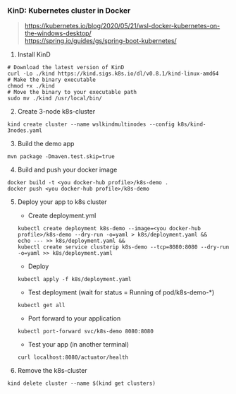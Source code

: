 ### KinD: Kubernetes cluster in Docker

> https://kubernetes.io/blog/2020/05/21/wsl-docker-kubernetes-on-the-windows-desktop/ <br>
> https://spring.io/guides/gs/spring-boot-kubernetes/

1. Install KinD

```shell script
# Download the latest version of KinD
curl -Lo ./kind https://kind.sigs.k8s.io/dl/v0.8.1/kind-linux-amd64
# Make the binary executable
chmod +x ./kind
# Move the binary to your executable path
sudo mv ./kind /usr/local/bin/
```

2. Create 3-node k8s-cluster

```shell script
kind create cluster --name wslkindmultinodes --config k8s/kind-3nodes.yaml
```

3. Build the demo app

```shell script
mvn package -Dmaven.test.skip=true
```

4. Build and push your docker image

```shell script
docker build -t <you docker-hub profile>/k8s-demo .
docker push <you docker-hub profile>/k8s-demo
```

5. Deploy your app to k8s cluster

    - Create deployment.yml
    ```shell script
    kubectl create deployment k8s-demo --image=<you docker-hub profile>/k8s-demo --dry-run -o=yaml > k8s/deployment.yaml &&
    echo --- >> k8s/deployment.yaml &&
    kubectl create service clusterip k8s-demo --tcp=8080:8080 --dry-run -o=yaml >> k8s/deployment.yaml    
    ```
    
    - Deploy
    ```shell script
    kubectl apply -f k8s/deployment.yaml
    ```
    
    - Test deployment (wait for status = Running of pod/k8s-demo-*)   
    
    ```shell script
    kubectl get all
    ```   
    
    - Port forward to your application
    ```shell script
    kubectl port-forward svc/k8s-demo 8080:8080 
    ```
    
    - Test your app (in another terminal)
    ```shell script
    curl localhost:8080/actuator/health
    ```

6. Remove the k8s-cluster
```shell script
kind delete cluster --name $(kind get clusters)
```    